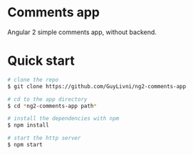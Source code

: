 # Comments app
Angular 2 simple comments app, without backend.

# Quick start

```bash
# clone the repo
$ git clone https://github.com/GuyLivni/ng2-comments-app

# cd to the app directory
$ cd *ng2-comments-app path*

# install the dependencies with npm
$ npm install

# start the http server
$ npm start
```
